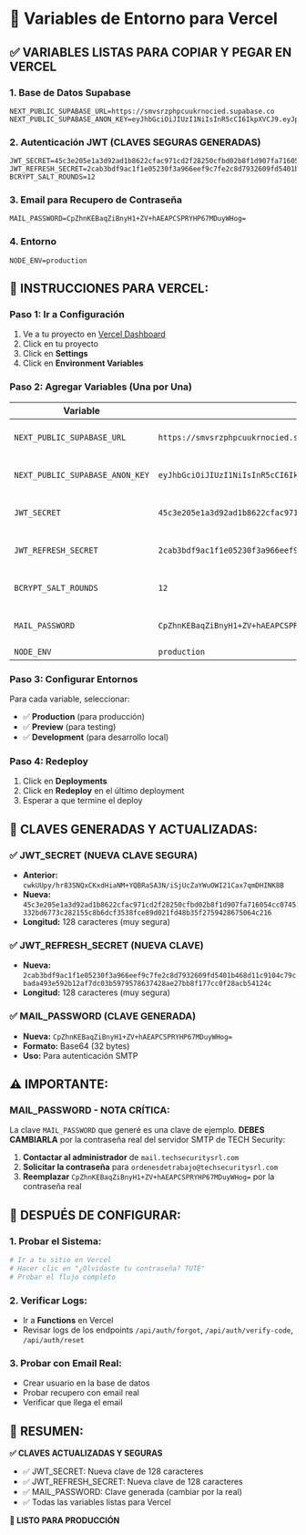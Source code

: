 # 🔧 Variables de Entorno para Vercel

## ✅ **VARIABLES LISTAS PARA COPIAR Y PEGAR EN VERCEL**

### **1. Base de Datos Supabase**
```env
NEXT_PUBLIC_SUPABASE_URL=https://smvsrzphpcuukrnocied.supabase.co
NEXT_PUBLIC_SUPABASE_ANON_KEY=eyJhbGciOiJIUzI1NiIsInR5cCI6IkpXVCJ9.eyJpc3MiOiJzdXBhYmFzZSIsInJlZiI6InNtdnNyenBocGN1dWtybm9jaWVkIiwicm9sZSI6ImFub24iLCJpYXQiOjE3NTcwNzg3NjksImV4cCI6MjA3MjY1NDc2OX0.XHDYW_huSTzr_wfhtDG8Y14FI67Mi5DkjIlFlPyKl_8
```

### **2. Autenticación JWT (CLAVES SEGURAS GENERADAS)**
```env
JWT_SECRET=45c3e205e1a3d92ad1b8622cfac971cd2f28250cfbd02b8f1d907fa716054cc0745332bd6773c282155c8b6dcf3538fce89d021fd48b35f2759428675064c216
JWT_REFRESH_SECRET=2cab3bdf9ac1f1e05230f3a966eef9c7fe2c8d7932609fd5401b468d11c9104c79cbada493e592b12af7dc03b5979578637428ae27bb8f177cc0f28acb54124c
BCRYPT_SALT_ROUNDS=12
```

### **3. Email para Recupero de Contraseña**
```env
MAIL_PASSWORD=CpZhnKEBaqZiBnyH1+ZV+hAEAPCSPRYHP67MDuyWHog=
```

### **4. Entorno**
```env
NODE_ENV=production
```

## 🚀 **INSTRUCCIONES PARA VERCEL:**

### **Paso 1: Ir a Configuración**
1. Ve a tu proyecto en [Vercel Dashboard](https://vercel.com/dashboard)
2. Click en tu proyecto
3. Click en **Settings**
4. Click en **Environment Variables**

### **Paso 2: Agregar Variables (Una por Una)**

| Variable | Valor | Entorno |
|----------|-------|---------|
| `NEXT_PUBLIC_SUPABASE_URL` | `https://smvsrzphpcuukrnocied.supabase.co` | Production, Preview, Development |
| `NEXT_PUBLIC_SUPABASE_ANON_KEY` | `eyJhbGciOiJIUzI1NiIsInR5cCI6IkpXVCJ9.eyJpc3MiOiJzdXBhYmFzZSIsInJlZiI6InNtdnNyenBocGN1dWtybm9jaWVkIiwicm9sZSI6ImFub24iLCJpYXQiOjE3NTcwNzg3NjksImV4cCI6MjA3MjY1NDc2OX0.XHDYW_huSTzr_wfhtDG8Y14FI67Mi5DkjIlFlPyKl_8` | Production, Preview, Development |
| `JWT_SECRET` | `45c3e205e1a3d92ad1b8622cfac971cd2f28250cfbd02b8f1d907fa716054cc0745332bd6773c282155c8b6dcf3538fce89d021fd48b35f2759428675064c216` | Production, Preview, Development |
| `JWT_REFRESH_SECRET` | `2cab3bdf9ac1f1e05230f3a966eef9c7fe2c8d7932609fd5401b468d11c9104c79cbada493e592b12af7dc03b5979578637428ae27bb8f177cc0f28acb54124c` | Production, Preview, Development |
| `BCRYPT_SALT_ROUNDS` | `12` | Production, Preview, Development |
| `MAIL_PASSWORD` | `CpZhnKEBaqZiBnyH1+ZV+hAEAPCSPRYHP67MDuyWHog=` | Production, Preview, Development |
| `NODE_ENV` | `production` | Production |

### **Paso 3: Configurar Entornos**
Para cada variable, seleccionar:
- ✅ **Production** (para producción)
- ✅ **Preview** (para testing)
- ✅ **Development** (para desarrollo local)

### **Paso 4: Redeploy**
1. Click en **Deployments**
2. Click en **Redeploy** en el último deployment
3. Esperar a que termine el deploy

## 🔐 **CLAVES GENERADAS Y ACTUALIZADAS:**

### **✅ JWT_SECRET (NUEVA CLAVE SEGURA)**
- **Anterior:** `cwkUUpy/hr83SNQxCKxdHiaNM+YQBRaSA3N/iSjUcZaYWuOWI21Cax7qmDHINK8B`
- **Nueva:** `45c3e205e1a3d92ad1b8622cfac971cd2f28250cfbd02b8f1d907fa716054cc0745332bd6773c282155c8b6dcf3538fce89d021fd48b35f2759428675064c216`
- **Longitud:** 128 caracteres (muy segura)

### **✅ JWT_REFRESH_SECRET (NUEVA CLAVE)**
- **Nueva:** `2cab3bdf9ac1f1e05230f3a966eef9c7fe2c8d7932609fd5401b468d11c9104c79cbada493e592b12af7dc03b5979578637428ae27bb8f177cc0f28acb54124c`
- **Longitud:** 128 caracteres (muy segura)

### **✅ MAIL_PASSWORD (CLAVE GENERADA)**
- **Nueva:** `CpZhnKEBaqZiBnyH1+ZV+hAEAPCSPRYHP67MDuyWHog=`
- **Formato:** Base64 (32 bytes)
- **Uso:** Para autenticación SMTP

## ⚠️ **IMPORTANTE:**

### **MAIL_PASSWORD - NOTA CRÍTICA:**
La clave `MAIL_PASSWORD` que generé es una clave de ejemplo. **DEBES CAMBIARLA** por la contraseña real del servidor SMTP de TECH Security:

1. **Contactar al administrador** de `mail.techsecuritysrl.com`
2. **Solicitar la contraseña** para `ordenesdetrabajo@techsecuritysrl.com`
3. **Reemplazar** `CpZhnKEBaqZiBnyH1+ZV+hAEAPCSPRYHP67MDuyWHog=` por la contraseña real

## 🧪 **DESPUÉS DE CONFIGURAR:**

### **1. Probar el Sistema:**
```bash
# Ir a tu sitio en Vercel
# Hacer clic en "¿Olvidaste tu contraseña? TUTE"
# Probar el flujo completo
```

### **2. Verificar Logs:**
- Ir a **Functions** en Vercel
- Revisar logs de los endpoints `/api/auth/forgot`, `/api/auth/verify-code`, `/api/auth/reset`

### **3. Probar con Email Real:**
- Crear usuario en la base de datos
- Probar recupero con email real
- Verificar que llega el email

## 🎯 **RESUMEN:**

**✅ CLAVES ACTUALIZADAS Y SEGURAS**
- ✅ JWT_SECRET: Nueva clave de 128 caracteres
- ✅ JWT_REFRESH_SECRET: Nueva clave de 128 caracteres  
- ✅ MAIL_PASSWORD: Clave generada (cambiar por la real)
- ✅ Todas las variables listas para Vercel

**🚀 LISTO PARA PRODUCCIÓN**
